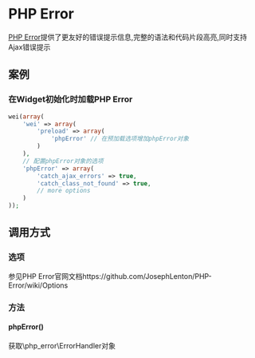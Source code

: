 PHP Error
=========
[PHP Error](http://phperror.net/)提供了更友好的错误提示信息,完整的语法和代码片段高亮,同时支持Ajax错误提示

案例
----
### 在Widget初始化时加载PHP Error
```php
wei(array(
    'wei' => array(
        'preload' => array(
            'phpError' // 在预加载选项增加phpError对象
        )
    ),
    // 配置phpError对象的选项
    'phpError' => array(
        'catch_ajax_errors' => true,
        'catch_class_not_found' => true,
        // more options
    )
));
```

调用方式
--------

### 选项

参见PHP Error官网文档https://github.com/JosephLenton/PHP-Error/wiki/Options

### 方法

#### phpError()
获取\php_error\ErrorHandler对象

